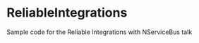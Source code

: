 ReliableIntegrations
====================

Sample code for the Reliable Integrations with NServiceBus talk